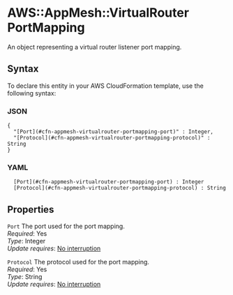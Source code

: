 # AWS::AppMesh::VirtualRouter PortMapping<a name="aws-properties-appmesh-virtualrouter-portmapping"></a>

An object representing a virtual router listener port mapping\.

## Syntax<a name="aws-properties-appmesh-virtualrouter-portmapping-syntax"></a>

To declare this entity in your AWS CloudFormation template, use the following syntax:

### JSON<a name="aws-properties-appmesh-virtualrouter-portmapping-syntax.json"></a>

```
{
  "[Port](#cfn-appmesh-virtualrouter-portmapping-port)" : Integer,
  "[Protocol](#cfn-appmesh-virtualrouter-portmapping-protocol)" : String
}
```

### YAML<a name="aws-properties-appmesh-virtualrouter-portmapping-syntax.yaml"></a>

```
﻿  [Port](#cfn-appmesh-virtualrouter-portmapping-port) : Integer
﻿  [Protocol](#cfn-appmesh-virtualrouter-portmapping-protocol) : String
```

## Properties<a name="aws-properties-appmesh-virtualrouter-portmapping-properties"></a>

`Port`  <a name="cfn-appmesh-virtualrouter-portmapping-port"></a>
The port used for the port mapping\.  
*Required*: Yes  
*Type*: Integer  
*Update requires*: [No interruption](https://docs.aws.amazon.com/AWSCloudFormation/latest/UserGuide/using-cfn-updating-stacks-update-behaviors.html#update-no-interrupt)

`Protocol`  <a name="cfn-appmesh-virtualrouter-portmapping-protocol"></a>
The protocol used for the port mapping\.  
*Required*: Yes  
*Type*: String  
*Update requires*: [No interruption](https://docs.aws.amazon.com/AWSCloudFormation/latest/UserGuide/using-cfn-updating-stacks-update-behaviors.html#update-no-interrupt)